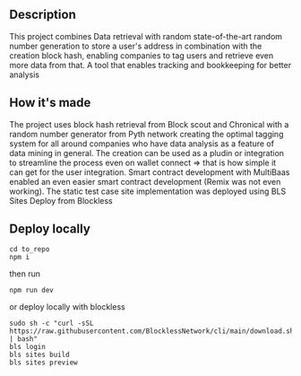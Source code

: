 ## Description

This project combines Data retrieval with random state-of-the-art random number generation to store a user's address in combination with the creation block hash, enabling companies to tag users and retrieve even more data from that. A tool that enables tracking and bookkeeping for better analysis

## How it's made

The project uses block hash retrieval from Block scout and Chronical with a random number generator from Pyth network creating the optimal tagging system for all around companies who have data analysis as a feature of data mining in general. The creation can be used as a pludin or integration to streamline the process even on wallet connect => that is how simple it can get for the user integration.
Smart contract development with MultiBaas enabled an even easier smart contract development (Remix was not even working). The static test case site implementation was deployed using BLS Sites Deploy from Blockless

## Deploy locally

```
cd to_repo
npm i
```
then run 
```
npm run dev
```
or deploy locally with blockless
```
sudo sh -c "curl -sSL https://raw.githubusercontent.com/BlocklessNetwork/cli/main/download.sh | bash"
bls login
bls sites build
bls sites preview
```
